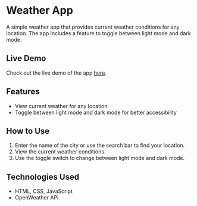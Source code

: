 # Weather App

A simple weather app that provides current weather conditions for any location. The app includes a feature to toggle between light mode and dark mode.

## Live Demo

Check out the live demo of the app [here](https://sathya-weatherapp.netlify.app/).

## Features

- View current weather for any location
- Toggle between light mode and dark mode for better accessibility

## How to Use

1. Enter the name of the city or use the search bar to find your location.
2. View the current weather conditions.
3. Use the toggle switch to change between light mode and dark mode.

## Technologies Used

- HTML, CSS, JavaScript
- OpenWeather API

